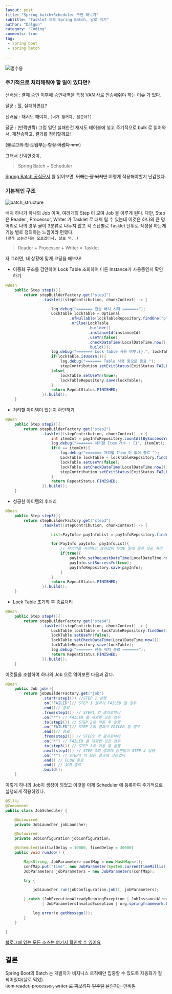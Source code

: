 ```yaml
---
layout: post
title: "Spring batch+Scheduler 구현 해보기"
subtitle: "Tasklet 으로 Spring Batch, 날로 먹기"
author: "Dalgun"
category: "Coding"
comments: true
tag: 
 - spring boot
 - spring batch
 
---
```


![명수옹](http://www.sportsq.co.kr/news/photo/201510/88932_109995_455.png)

### 주기적으로 처리해줘야 할 일이 있다면?

선배님 : 결제 승인 이후에 승인내역을 특정 VAN 사로 전송해줘야 하는 이슈 가 있다. 

달군 : 헐, 실패하면요?

선배님 : 재시도 해야지, `(너가 할꺼지, 달군아?)`

달군 : (반짝반짝) 그럼 일단 실패한건 재시도 테이블에 넣고 주기적으로 bulk 로 읽어와서, 재전송하고, 결과를 정리할께요! 

(~~블로그의 첫 도입부는 항상 어렵다 ㅠㅠ~~)

그래서 선택한것이,

>Spring Batch + Scheduler


[Spring Batch 공식문서](https://spring.io/projects/spring-batch) 를 읽어보면, ~~이해는 잘 되지만~~ 어떻게 적용해야할지 난감했다.

### 기본적인 구조

![batch_structure](https://uploads.toptal.io/blog/image/127593/toptal-blog-image-1543272709210-20c67748adda63724f6af2cbf2d73f96.png)

배치 하나가 하나의 Job 이며, 여러개의 Step 이 모여 Job 을 이루게 된다. 다만, Step 은 Reader , Processor, Writer 가 Tasklet 로 대체 될 수 있는데 이것은 하나의 큰 덩어리로 나의 경우 굳이 3분류로 나누지 않고 각 스텝별로 Tasklet 단위로 작성을 하는게 기능 별로 정의하는 느낌이라 편했다.<br>`(맞게 쓰는건지는 모르겠어서, 날로 먹..)`

> Reader + Processor + Writer = Tasklet


자 그러면, 내 상황에 맞게 코딩을 해보자!

- 이중화 구조를 감안하여 Lock Table 조회하여 다른 Instance가 사용중인지 확인하기

```java
@Bean
    public Step step1(){
        return stepBuilderFactory.get("step1")
                .tasklet((stepContribution, chunkContext) -> {

                    log.debug("======= 전송 배치 시작 =======");
                    LockTable lockTable = Optional
                            .ofNullable(lockTableRepository.findOne("play-batch"))
                            .orElse(LockTable
                                    .builder()
                                    .instanceId(instanceId)
                                    .useYn(false)
                                    .checkDataTime(LocalDateTime.now())
                                    .build());
                    log.debug("======= Lock Table 사용 여부:{},", lockTable.isUseYn());
                    if(lockTable.isUseYn()){
                        log.debug("======= Table 사용 중으로 종료 ");
                        stepContribution.setExitStatus(ExitStatus.FAILED);
                    }else{
                        lockTable.setUseYn(true);
                        lockTableRepository.save(lockTable);
                    }
                    return RepeatStatus.FINISHED;
                }).build();
    }
```

- 처리할 아이템이 있는지 확인하기

```java
@Bean
    public Step step2(){
        return stepBuilderFactory.get("step2")
                .tasklet((stepContribution, chunkContext) -> {
                    int itemCnt = payInfoRepository.countAllBySuccessYn(false);
                    log.debug("======= 처리할 Item 개수 : {}", itemCnt);
                    if(0 == itemCnt){
                        log.debug("======= 처리할 Item 이 없어 종료 ");
                        LockTable lockTable = lockTableRepository.findOne(instanceId);
                        lockTable.setUseYn(false);
                        lockTable.setCheckDataTime(LocalDateTime.now());
                        stepContribution.setExitStatus(ExitStatus.FAILED);
                    }
                    return RepeatStatus.FINISHED;
                }).build();
    }
```
- 성공한 아이템의 후처리
```java
@Bean
    public Step step3(){
        return stepBuilderFactory.get("step3")
                .tasklet((stepContribution, chunkContext) -> {

                    List<PayInfo> payInfoList = payInfoRepository.findAllBySuccessYn(false);

                    for(PayInfo payInfo: payInfoList){
                        // 무언가를 처리하고 결과값이 TRUE 일때 결과 성공 처리
                        if(true){
                            payInfo.setRequestDateTime(LocalDateTime.now());
                            payInfo.setSuccessYn(true);
                            payInfoRepository.save(payInfo);
                        }
                    }
                    return RepeatStatus.FINISHED;
                }).build();
    }
```
- Lock Table 초기화 후 종료처리

```java
@Bean
    public Step step4(){
        return stepBuilderFactory.get("step4")
                .tasklet((stepContribution, chunkContext) -> {
                    LockTable lockTable = lockTableRepository.findOne(instanceId);
                    lockTable.setUseYn(false);
                    lockTable.setCheckDataTime(LocalDateTime.now());
                    lockTableRepository.save(lockTable);
                    log.debug("======= 전송 배치 종료 =======");
                    return RepeatStatus.FINISHED;
                }).build();
    }
```

이것들을 조합하여 하나의 Job 으로 엮어보면 다음과 같다.
 
```java
@Bean
    public Job job(){
        return jobBuilderFactory.get("job")
                .start(step1()) //STEP 1 실행
                .on("FAILED")// STEP 1 결과가 FAILED 일 경우
                .end()// 종료
                .from(step1()) // STEP1 의 결과로부터
                .on("*") // FAILED 를 제외한 모든 경우
                .to(step2()) // STEP 2로 이동 후 실행
                .on("FAILED")// STEP 2의 결과가 FAILED 일 경우
                .end()// 종료
                .from(step2()) // STEP2 의 결과로부터
                .on("*") // FAILED 를 제외한 모든 경우
                .to(step3()) // STEP 3로 이동 후 실행
                .next(step4()) // STEP 3의 결과에 상관없이 STEP 4 실행
                .on("*") // STEP4 의 모든 결과에 상관없이
                .end() // FLOW 종료
                .end() // JOB 종료
                .build();
    }
```

이렇게 하나의 Job이 생성이 되었고 이것을 이제 Scheduler 에 등록하여 주기적으로 실행되게 적용하였다.
```java
@Slf4j
@Component
public class JobScheduler {

    @Autowired
    private JobLauncher jobLauncher;

    @Autowired
    private JobConfiguration jobConfiguration;

    @Scheduled(initialDelay = 10000, fixedDelay = 30000)
    public void runJob() {

        Map<String, JobParameter> confMap = new HashMap<>();
        confMap.put("time", new JobParameter(System.currentTimeMillis()));
        JobParameters jobParameters = new JobParameters(confMap);

        try {

            jobLauncher.run(jobConfiguration.job(), jobParameters);

        } catch (JobExecutionAlreadyRunningException | JobInstanceAlreadyCompleteException
                | JobParametersInvalidException | org.springframework.batch.core.repository.JobRestartException e) {

            log.error(e.getMessage());
        }
    }

}
``` 

[블로그에 있는 모든 소스는 여기서 확인할 수 있어요](https://github.com/dalgun/play)

## 결론
Spring Boot의 Batch 는 개발자가 비지니스 로직에만 집중할 수 있도록 자동화가 잘 되어있다(날로 먹었).<br>~~item reader, processor, writer 로 짜보려다 일주일 날린거는 안비밀~~



